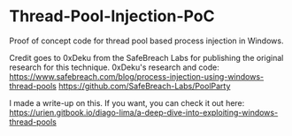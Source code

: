# Thread-Pool-Injection-PoC
Proof of concept code for thread pool based process injection in Windows.

Credit goes to 0xDeku from the SafeBreach Labs for publishing the original research
for this technique.
0xDeku's research and code:
https://www.safebreach.com/blog/process-injection-using-windows-thread-pools
https://github.com/SafeBreach-Labs/PoolParty

I made a write-up on this. If you want, you can check it out here:
https://urien.gitbook.io/diago-lima/a-deep-dive-into-exploiting-windows-thread-pools
